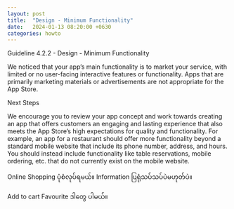 ```yaml
---
layout: post
title:  "Design - Minimum Functionality"
date:   2024-01-13 08:20:00 +0630
categories: howto
---
```

Guideline 4.2.2 - Design - Minimum Functionality

We noticed that your app’s main functionality is to market your service, with limited or no user-facing interactive features or functionality. Apps that are primarily marketing materials or advertisements are not appropriate for the App Store.

Next Steps

We encourage you to review your app concept and work towards creating an app that offers customers an engaging and lasting experience that also meets the App Store’s high expectations for quality and functionality. For example, an app for a restaurant should offer more functionality beyond a standard mobile website that include its phone number, address, and hours. You should instead include functionality like table reservations, mobile ordering, etc. that do not currently exist on the mobile website.

Online Shopping ပုံစံလုပ်ရမယ်။
Information ပြရုံသပ်သပ်ပဲ​မဟုတ်ပဲ။

Add to cart 
Favourite 
ဒါတွေ ပါမယ်။